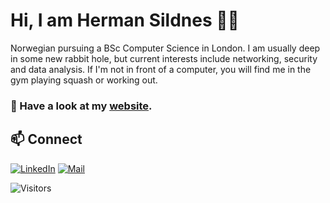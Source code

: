 
#  Hi, I am Herman Sildnes 👨‍💻

Norwegian pursuing a BSc Computer Science in London. I am usually deep in some new rabbit hole, but current interests include networking, security and data analysis. If I'm not in front of a computer, you will find me in the gym playing squash or working out.

### 🔭 Have a look at my [website](https://sildnes.com).

## 📫 Connect
[![LinkedIn](https://img.shields.io/badge/LinkedIn-0077B5?style=for-the-badge&logo=linkedin&logoColor=white)](https://www.linkedin.com/in/herman-sildnes-2581a7223/) [![Mail](https://img.shields.io/badge/proton%20mail-6D4AFF?style=for-the-badge&logo=protonmail&logoColor=white)](mailto:github@sildnes.com)

![Visitors](https://api.visitorbadge.io/api/visitors?path=https%3A%2F%2Fgithub.com%2Fhermansildnes&label=VISITORS&labelColor=%23697689&countColor=%23555555)
